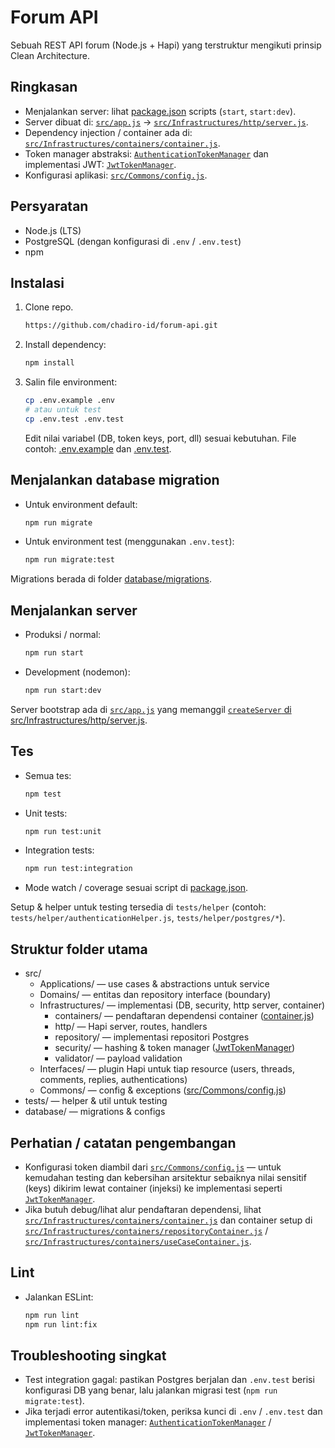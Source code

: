 # Forum API

Sebuah REST API forum (Node.js + Hapi) yang terstruktur mengikuti prinsip Clean Architecture.

## Ringkasan
- Menjalankan server: lihat [package.json](package.json) scripts (`start`, `start:dev`).
- Server dibuat di: [`src/app.js`](src/app.js) -> [`src/Infrastructures/http/server.js`](src/Infrastructures/http/server.js).
- Dependency injection / container ada di: [`src/Infrastructures/containers/container.js`](src/Infrastructures/containers/container.js).
- Token manager abstraksi: [`AuthenticationTokenManager`](src/Applications/security/AuthenticationTokenManager.js) dan implementasi JWT: [`JwtTokenManager`](src/Infrastructures/security/JwtTokenManager.js).
- Konfigurasi aplikasi: [`src/Commons/config.js`](src/Commons/config.js).

## Persyaratan
- Node.js (LTS)
- PostgreSQL (dengan konfigurasi di `.env` / `.env.test`)
- npm

## Instalasi
1. Clone repo.
   ```sh
   https://github.com/chadiro-id/forum-api.git
   ```
2. Install dependency:
   ```sh
   npm install
   ```
3. Salin file environment:
   ```sh
   cp .env.example .env
   # atau untuk test
   cp .env.test .env.test
   ```
   Edit nilai variabel (DB, token keys, port, dll) sesuai kebutuhan. File contoh: [.env.example](.env.example) dan [.env.test](.env.test).

## Menjalankan database migration
- Untuk environment default:
  ```sh
  npm run migrate
  ```
- Untuk environment test (menggunakan `.env.test`):
  ```sh
  npm run migrate:test
  ```
Migrations berada di folder [database/migrations](database/migrations).

## Menjalankan server
- Produksi / normal:
  ```sh
  npm run start
  ```
- Development (nodemon):
  ```sh
  npm run start:dev
  ```

Server bootstrap ada di [`src/app.js`](src/app.js) yang memanggil [`createServer` di src/Infrastructures/http/server.js](src/Infrastructures/http/server.js).

## Tes
- Semua tes:
  ```sh
  npm test
  ```
- Unit tests:
  ```sh
  npm run test:unit
  ```
- Integration tests:
  ```sh
  npm run test:integration
  ```
- Mode watch / coverage sesuai script di [package.json](package.json).

Setup & helper untuk testing tersedia di `tests/helper` (contoh: `tests/helper/authenticationHelper.js`, `tests/helper/postgres/*`).

## Struktur folder utama
- src/
  - Applications/ — use cases & abstractions untuk service
  - Domains/ — entitas dan repository interface (boundary)
  - Infrastructures/ — implementasi (DB, security, http server, container)
    - containers/ — pendaftaran dependensi container ([container.js](src/Infrastructures/containers/container.js))
    - http/ — Hapi server, routes, handlers
    - repository/ — implementasi repositori Postgres
    - security/ — hashing & token manager ([JwtTokenManager](src/Infrastructures/security/JwtTokenManager.js))
    - validator/ — payload validation
  - Interfaces/ — plugin Hapi untuk tiap resource (users, threads, comments, replies, authentications)
  - Commons/ — config & exceptions ([src/Commons/config.js](src/Commons/config.js))
- tests/ — helper & util untuk testing
- database/ — migrations & configs

## Perhatian / catatan pengembangan
- Konfigurasi token diambil dari [`src/Commons/config.js`](src/Commons/config.js) — untuk kemudahan testing dan kebersihan arsitektur sebaiknya nilai sensitif (keys) dikirim lewat container (injeksi) ke implementasi seperti [`JwtTokenManager`](src/Infrastructures/security/JwtTokenManager.js).
- Jika butuh debug/lihat alur pendaftaran dependensi, lihat [`src/Infrastructures/containers/container.js`](src/Infrastructures/containers/container.js) dan container setup di [`src/Infrastructures/containers/repositoryContainer.js`](src/Infrastructures/containers/repositoryContainer.js) / [`src/Infrastructures/containers/useCaseContainer.js`](src/Infrastructures/containers/useCaseContainer.js).

## Lint
- Jalankan ESLint:
  ```sh
  npm run lint
  npm run lint:fix
  ```

## Troubleshooting singkat
- Test integration gagal: pastikan Postgres berjalan dan `.env.test` berisi konfigurasi DB yang benar, lalu jalankan migrasi test (`npm run migrate:test`).
- Jika terjadi error autentikasi/token, periksa kunci di `.env` / `.env.test` dan implementasi token manager: [`AuthenticationTokenManager`](src/Applications/security/AuthenticationTokenManager.js) / [`JwtTokenManager`](src/Infrastructures/security/JwtTokenManager.js).
